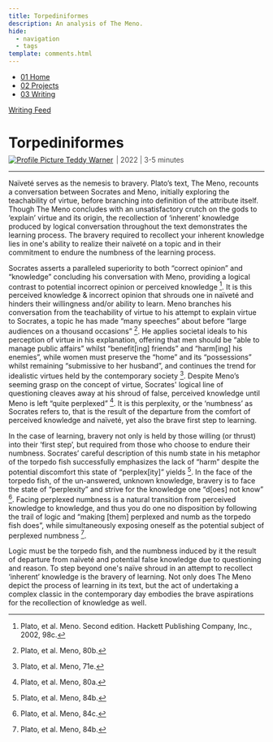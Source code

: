 ```yaml
---
title: Torpediniformes
description: An analysis of The Meno.
hide:
  - navigation
  - tags
template: comments.html
---
```


<head>
  <meta charset="UTF-8">
  <meta name="viewport" content="width=device-width, initial-scale=1.0">

  <script src="https://kit.fontawesome.com/79ff35ecec.js" crossorigin="anonymous"></script>

  <link rel="preconnect" href="https://fonts.googleapis.com">
  <link rel="preconnect" href="https://fonts.gstatic.com" crossorigin>
  <link href="https://fonts.googleapis.com/css2?family=Crimson+Pro:ital,wght@0,200..900;1,200..900&display=swap" rel="stylesheet">
  <link href="https://fonts.googleapis.com/css2?family=Crimson+Pro:ital,wght@0,200..900;1,200..900&family=JetBrains+Mono:ital,wght@0,100..800;1,100..800&display=swap" rel="stylesheet">

  <link rel="stylesheet" href="../../assets/css/projects/project.css">
</head>

  <nav class="main-navigation">
    <ul>
      <li><a class="home" href="http://teddywarner.com"><span class="navnum">01</span> Home</a></li>
      <li><a class="proj" href="http://teddywarner.com/proj/"><span class="navnum">02</span> Projects</a></li>
      <li><a class="writ" href="http://teddywarner.com/writ/"><span class="navnum">03</span> Writing</a></li>
    </ul>
  </nav>

<div class="return2feed"><a href="http://teddywarner.com/writ"><i class="fa-solid fa-arrow-left-long"></i> Writing Feed</a></div>

# Torpediniformes

<div style="margin-top: -0.8em;">
  <span class="abtlinks"><a href="https://x.com/WarnerTeddy"><img src="https://avatars.githubusercontent.com/u/48384497" alt="Profile Picture" class="profilepic"><span class="abt" id="name"> Teddy Warner</a><span class="abt" style="font-weight: 300; padding-left: 6px;"><span class="year">| 2022 </span>| <span class="readTime"><i class="far fa-clock"></i> 3-5 minutes</span></span></span></span>
  <span class="share" style=" color: inherit;">
  <a class="fb" title="Share on Facebook" href="https://www.facebook.com/sharer/sharer.php?u=https://teddywarner.org/writings/torpediniformes/"><i class="fa-brands fa-facebook"></i></a>
  <a class="twitter" title="Share on Twitter" href="https://twitter.com/intent/tweet?url=https://teddywarner.org/writings/torpediniformes/&text="><i class="fa-brands fa-x-twitter"></i></a>
  <a class="pin" title="Share on Pinterest" href="https://pinterest.com/pin/create/button/?url=https://teddywarner.org/writings/torpediniformes/&media=&description="><i class="fa-brands fa-pinterest"></i></a>
  <a class="ln" title="Share on LinkedIn" href="https://www.linkedin.com/shareArticle?mini=true&url=https://teddywarner.org/writings/torpediniformes/"><i class="fab fa-linkedin"></i></a>
  <a class="email" title="Share via Email" href="mailto:info@example.com?&subject=&cc=&bcc=&body=https://teddywarner.org/writings/torpediniformes/%0A"><i class="fa-solid fa-paper-plane"></i></a>
  </span>
</div>

---

Naïveté serves as the nemesis to bravery. Plato’s text, The Meno, recounts a conversation between Socrates and Meno, initially exploring the teachability of virtue, before branching into definition of the attribute itself. Though The Meno concludes with an unsatisfactory crutch on the gods to ‘explain’ virtue and its origin, the recollection of ‘inherent’ knowledge produced by logical conversation throughout the text demonstrates the learning process. The bravery required to recollect your inherent knowledge lies in one's ability to realize their naïveté on a topic and in their commitment to endure the numbness of the learning process. 

Socrates asserts a paralleled superiority to both “correct opinion” and “knowledge” concluding his conversation with Meno, providing a logical contrast to potential incorrect opinion or perceived knowledge [^1]. It is this perceived knowledge & incorrect opinion that shrouds one in naïveté and hinders their willingness and/or ability to learn. Meno branches his conversation from the teachability of virtue to his attempt to explain virtue to Socrates, a topic he has made “many speeches” about before “large audiences on a thousand occasions” [^2]. He applies societal ideals to his perception of virtue in his explanation, offering that men should be “able to manage public affairs” whilst “benefit[ing] friends” and “harm[ing] his enemies”, while women must preserve the “home” and its “possessions” whilst remaining “submissive to her husband”, and continues the trend for idealistic virtues held by the contemporary society [^3]. Despite Meno’s seeming grasp on the concept of virtue, Socrates' logical line of questioning cleaves away at his shroud of false, perceived knowledge until Meno is left “quite perplexed” [^4]. It is this perplexity, or the ‘numbness’ as Socrates refers to, that is the result of the departure from the comfort of perceived knowledge and naïveté, yet also the brave first step to learning.

In the case of learning, bravery not only is held by those willing (or thrust) into their ‘first step’, but required from those who choose to endure their numbness. Socrates’ careful description of this numb state in his metaphor of the torpedo fish successfully emphasizes the lack of “harm” despite the potential discomfort this state of “perplex[ity]” yields [^5]. In the face of the torpedo fish, of the un-answered, unknown knowledge, bravery is to face the state of “perplexity” and strive for the knowledge one “d[oes] not know” [^6]. Facing perplexed numbness is a natural transition from perceived knowledge to knowledge, and thus you do one no disposition by following the trail of logic and “making [them] perplexed and numb as the torpedo fish does”, while simultaneously exposing oneself as the potential subject of perplexed numbness [^5]. 

Logic must be the torpedo fish, and the numbness induced by it the result of departure from naïveté and potential false knowledge due to questioning and reason. To step beyond one's naïve shroud in an attempt to recollect ‘inherent’ knowledge is the bravery of learning. Not only does The Meno depict the process of learning in its text, but the act of undertaking a complex classic in the contemporary day embodies the brave aspirations for the recollection of knowledge as well. 

[^1]: Plato, et al. Meno. Second edition. Hackett Publishing Company, Inc., 2002, 98c.
[^2]: Plato, et al. Meno, 80b.
[^3]: Plato, et al. Meno, 71e.
[^4]: Plato, et al. Meno, 80a.
[^5]: Plato, et al. Meno, 84b.
[^6]: Plato, et al. Meno, 84c.